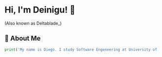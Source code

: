 # Hi, I'm Deinigu! 🌝
(Also known as Deltablade_)

## 🚀 About Me

```python
print('My name is Diego. I study Software Engeneering at University of Malaga.\n')
```
